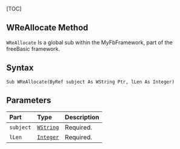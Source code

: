 [TOC]
## WReAllocate Method

`WReAllocate` Is a global sub within the MyFbFramework, part of the freeBasic framework.
## Syntax

```freeBasic
Sub WReAllocate(ByRef subject As WString Ptr, lLen As Integer)
```

## Parameters

|Part|Type|Description|
| :------------ | :------------ | :------------ |
|`subject`|[`WString`]("https://www.freebasic.net/wiki/KeyPgWString")|Required.|
|`lLen`|[`Integer`]("https://www.freebasic.net/wiki/KeyPgInteger")|Required.|
